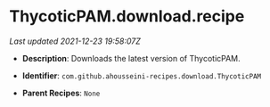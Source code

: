 # ThycoticPAM.download.recipe

_Last updated 2021-12-23 19:58:07Z_

- **Description**: Downloads the latest version of ThycoticPAM.

- **Identifier**: `com.github.ahousseini-recipes.download.ThycoticPAM`

- **Parent Recipes**: `None`